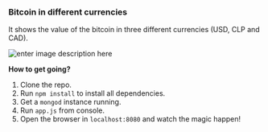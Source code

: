 ### Bitcoin in different currencies ###
It shows the value of the bitcoin in three different currencies (USD, CLP and CAD). 

![enter image description here](http://s8.postimg.org/gmaugq3yd/Bitcoin.png)

**How to get going?**

 1. Clone the repo.
 2. Run `npm install` to install all dependencies.
 3. Get a `mongod` instance running. 
 4. Run `app.js` from console.
 5. Open the browser in `localhost:8080` and watch the magic happen!